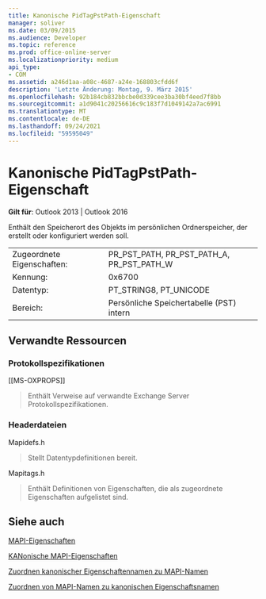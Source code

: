 ```yaml
---
title: Kanonische PidTagPstPath-Eigenschaft
manager: soliver
ms.date: 03/09/2015
ms.audience: Developer
ms.topic: reference
ms.prod: office-online-server
ms.localizationpriority: medium
api_type:
- COM
ms.assetid: a246d1aa-a08c-4687-a24e-168803cfdd6f
description: 'Letzte Änderung: Montag, 9. März 2015'
ms.openlocfilehash: 92b184cb832bbcbe0d339cee3ba30bf4eed7f8bb
ms.sourcegitcommit: a1d9041c20256616c9c183f7d1049142a7ac6991
ms.translationtype: MT
ms.contentlocale: de-DE
ms.lasthandoff: 09/24/2021
ms.locfileid: "59595049"
---
```

# <a name="pidtagpstpath-canonical-property"></a>Kanonische PidTagPstPath-Eigenschaft

  
  
**Gilt für**: Outlook 2013 | Outlook 2016 
  
Enthält den Speicherort des Objekts im persönlichen Ordnerspeicher, der erstellt oder konfiguriert werden soll.
  
|||
|:-----|:-----|
|Zugeordnete Eigenschaften:  <br/> |PR_PST_PATH, PR_PST_PATH_A, PR_PST_PATH_W  <br/> |
|Kennung:  <br/> |0x6700  <br/> |
|Datentyp:  <br/> |PT_STRING8, PT_UNICODE  <br/> |
|Bereich:  <br/> |Persönliche Speichertabelle (PST) intern  <br/> |
   
## <a name="related-resources"></a>Verwandte Ressourcen

### <a name="protocol-specifications"></a>Protokollspezifikationen

[[MS-OXPROPS]] 
  
> Enthält Verweise auf verwandte Exchange Server Protokollspezifikationen.
    
### <a name="header-files"></a>Headerdateien

Mapidefs.h
  
> Stellt Datentypdefinitionen bereit.
    
Mapitags.h
  
> Enthält Definitionen von Eigenschaften, die als zugeordnete Eigenschaften aufgelistet sind.
    
## <a name="see-also"></a>Siehe auch



[MAPI-Eigenschaften](mapi-properties.md)
  
[KANonische MAPI-Eigenschaften](mapi-canonical-properties.md)
  
[Zuordnen kanonischer Eigenschaftennamen zu MAPI-Namen](mapping-canonical-property-names-to-mapi-names.md)
  
[Zuordnen von MAPI-Namen zu kanonischen Eigenschaftsnamen](mapping-mapi-names-to-canonical-property-names.md)

